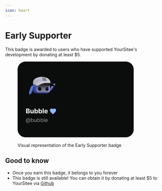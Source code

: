 ```yaml
---
icon: heart
---
```


# Early Supporter

This badge is awarded to users who have supported YourSitee's development by donating at least $5.&#x20;

<figure><img src="../../.gitbook/assets/Badge Preview - Early Supporter.png" alt="" width="375"><figcaption><p>Visual representation of the Early Supporter badge</p></figcaption></figure>

## Good to know

* Once you earn this badge, it belongs to you forever
* This badge is still available! You can obtain it by donating at least $5 to YourSitee via [Github](https://github.com/sponsors/YourSitee)
